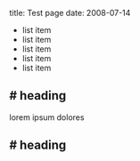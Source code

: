 title: Test page
date: 2008-07-14 

* list item
* list item
* list item
* list item
* list item
<!--break-->
## # heading #


lorem ipsum dolores

## # heading #
